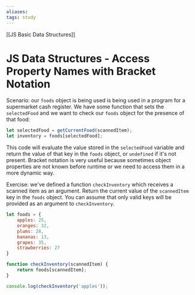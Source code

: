 ```yaml
---
aliases:
tags: study
---
```

[[JS Basic Data Structures]]
# JS Data Structures - Access Property Names with Bracket Notation
Scenario: our `foods` object is being used is being used in a program for a supermarket cash register. We have some function that sets the `selectedFood` and we want to check our `foods` object for the presence of that food:

```js
let selectedFood = getCurrentFood(scannedItem);
let inventory = foods[selectedFood];
```

This code will evaluate the value stored in the `selectedFood` variable and return the value of that key in the `foods` object, or `undefined` if it's not present. Bracket notation is very useful because sometimes object properties are not known before runtime or we need to access them in a more dynamic way.

Exercise: we've defined a function `checkInventory` which receives a scanned item as an argument. Return the current value of the `scannedItem` key in the `foods` object. You can assume that only valid keys will be provided as an argument to `checkInventory`.

```js
let foods = {
	apples: 25,
	oranges: 32,
	plums: 28,
	bananas: 13,
	grapes: 35,
	strawberries: 27
}

function checkInventory(scannedItem) {
	return foods[scannedItem];
}

console.log(checkInventory('apples'));
```